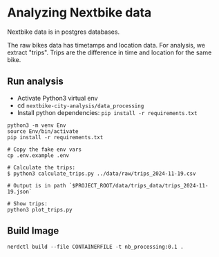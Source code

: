 # Analyzing Nextbike data

Nextbike data is in postgres databases.

The raw bikes data has timetamps and location data.
For analysis, we extract "trips".
Trips are the difference in time and location for the same bike.

## Run analysis
- Activate Python3 virtual env
- cd `nextbike-city-analysis/data_processing`
- Install python dependencies: `pip install -r requirements.txt`

```SHELL
python3 -m venv Env
source Env/bin/activate
pip install -r requirements.txt

# Copy the fake env vars
cp .env.example .env

# Calculate the trips:
$ python3 calculate_trips.py ../data/raw/trips_2024-11-19.csv

# Output is in path `$PROJECT_ROOT/data/trips_data/trips_2024-11-19.json`

# Show trips:
python3 plot_trips.py
```


## Build Image
```SHELL
nerdctl build --file CONTAINERFILE -t nb_processing:0.1 .

```


